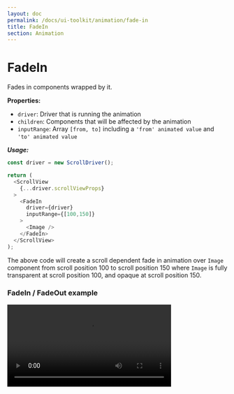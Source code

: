 ```yaml
---
layout: doc
permalink: /docs/ui-toolkit/animation/fade-in
title: FadeIn
section: Animation
---
```


# FadeIn

Fades in components wrapped by it.

**Properties:**

- `driver`: Driver that is running the animation
- `children`: Components that will be affected by the animation
- `inputRange`: Array `[from, to]` including a `'from' animated value` and `'to' animated value`

***Usage:***

```javascript
const driver = new ScrollDriver();

return (
  <ScrollView
    {...driver.scrollViewProps}
  >
    <FadeIn
      driver={driver}
      inputRange={[100,150]}
    >
      <Image />
    </FadeIn>
  </ScrollView>
);
```

The above code will create a scroll dependent fade in animation over `Image` component from scroll position 100 to scroll position 150 where `Image` is fully transparent at scroll position 100, and opaque at scroll position 150.


### FadeIn / FadeOut example

<div class="video-screen">
  <video width="375" loop>
    <source src="/video/examples/03 fade in and out.webm" type="video/webm">
    <source src="/video/examples/03 fade in and out.mp4" type="video/mp4">
  </video>
</div>